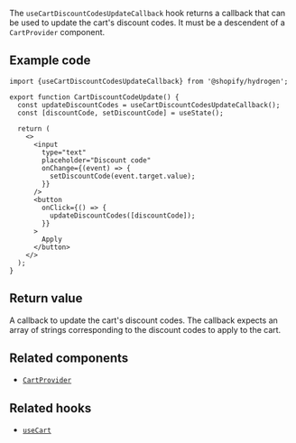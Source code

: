 <!-- This file is generated from source code in the Shopify/hydrogen repo. Edit the files in /packages/hydrogen/src/hooks/useCartDiscountCodesUpdateCallback and run 'yarn generate-docs' at the root of this repo. For more information, refer to https://github.com/Shopify/shopify-dev/blob/master/content/internal/operations/hydrogen-reference-docs.md. -->

The `useCartDiscountCodesUpdateCallback` hook returns a callback that can be used to update the cart's discount codes. It must be a descendent of a `CartProvider` component.

## Example code

```tsx
import {useCartDiscountCodesUpdateCallback} from '@shopify/hydrogen';

export function CartDiscountCodeUpdate() {
  const updateDiscountCodes = useCartDiscountCodesUpdateCallback();
  const [discountCode, setDiscountCode] = useState();

  return (
    <>
      <input
        type="text"
        placeholder="Discount code"
        onChange={(event) => {
          setDiscountCode(event.target.value);
        }}
      />
      <button
        onClick={() => {
          updateDiscountCodes([discountCode]);
        }}
      >
        Apply
      </button>
    </>
  );
}
```

## Return value

A callback to update the cart's discount codes. The callback expects an array of strings corresponding to the discount codes to apply to the cart.

## Related components

- [`CartProvider`](/api/hydrogen/components/cart/cartprovider)

## Related hooks

- [`useCart`](/api/hydrogen/hooks/cart/usecart)
